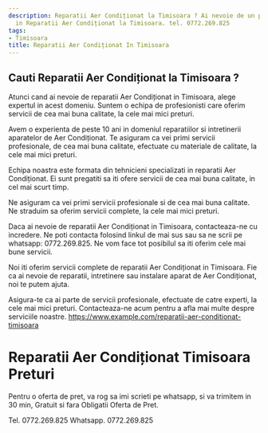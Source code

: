 ```yaml
---
description: Reparatii Aer Condiționat la Timisoara ? Ai nevoie de un profesionist
  in Reparatii Aer Condiționat la Timisoara. tel. 0772.269.825
tags:
- Timisoara
title: Reparatii Aer Condiționat In Timisoara
---
```



## Cauti Reparatii Aer Condiționat la Timisoara ?


Atunci cand ai nevoie de reparatii Aer Condiționat in Timisoara, alege expertul in acest domeniu. Suntem o echipa de profesionisti care oferim servicii de cea mai buna calitate, la cele mai mici preturi. 

Avem o experienta de peste 10 ani in domeniul reparatiilor si intretinerii aparatelor de Aer Condiționat. Te asiguram ca vei primi servicii profesionale, de cea mai buna calitate, efectuate cu materiale de calitate, la cele mai mici preturi. 

Echipa noastra este formata din tehnicieni specializati in reparatii Aer Condiționat. Ei sunt pregatiti sa iti ofere servicii de cea mai buna calitate, in cel mai scurt timp. 

Ne asiguram ca vei primi servicii profesionale si de cea mai buna calitate. Ne straduim sa oferim servicii complete, la cele mai mici preturi. 

Daca ai nevoie de reparatii Aer Condiționat in Timisoara, contacteaza-ne cu incredere. Ne poti contacta folosind linkul de mai sus sau sa ne scrii pe whatsapp: 0772.269.825. Ne vom face tot posibilul sa iti oferim cele mai bune servicii. 

Noi iti oferim servicii complete de reparatii Aer Condiționat in Timisoara. Fie ca ai nevoie de reparatii, intretinere sau instalare aparat de Aer Condiționat, noi te putem ajuta. 

Asigura-te ca ai parte de servicii profesionale, efectuate de catre experti, la cele mai mici preturi. Contacteaza-ne acum pentru a afla mai multe despre serviciile noastre. https://www.example.com/reparatii-aer-conditionat-timisoara

# Reparatii Aer Condiționat Timisoara Preturi
Pentru o oferta de pret, va rog sa imi scrieti pe whatsapp, si va trimitem in 30 min, Gratuit si fara Obligatii Oferta de Pret.

Tel. 0772.269.825
Whatsapp. 0772.269.825